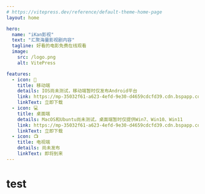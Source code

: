 ```yaml
---
# https://vitepress.dev/reference/default-theme-home-page
layout: home

hero:
  name: "iKan影视"
  text: "汇聚海量影视剧内容"
  tagline: 好看的电影免费在线观看
  image:
    src: /logo.png
    alt: VitePress

features:
  - icon: 📱
    title: 移动端
    details: IOS尚未测试，移动端暂时仅发布Android平台
    link: https://mp-35032f61-a623-4efd-9e30-d4659cdcfd39.cdn.bspapp.com/mobile/iKan.apk
    linkText: 立即下载
  - icon: 💻
    title: 桌面端
    details: MacOS和Ubuntu尚未测试，桌面端暂时仅提供Win7、Win10、Win11
    link: https://mp-35032f61-a623-4efd-9e30-d4659cdcfd39.cdn.bspapp.com/desktop/iKan影视_0.2.0_x64_zh-CN.msi
    linkText: 立即下载
  - icon: 📺
    title: 电视端
    details: 尚未发布
    linkText: 即将到来
---
```

# test